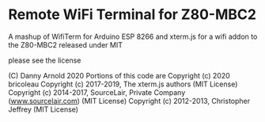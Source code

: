 Remote WiFi Terminal for Z80-MBC2
=================================

A mashup of WifiTerm for Arduino ESP 8266
and xterm.js for a wifi addon to the Z80-MBC2 
released under MIT

please see the license

 (C) Danny Arnold 2020
 Portions of this code are 
 Copyright (c) 2020 bricoleau
 Copyright (c) 2017-2019, The xterm.js authors (MIT License)
 Copyright (c) 2014-2017, SourceLair, Private Company (www.sourcelair.com) (MIT License)
 Copyright (c) 2012-2013, Christopher Jeffrey (MIT License)
